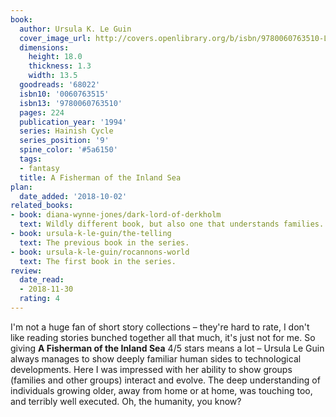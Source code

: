 ```yaml
---
book:
  author: Ursula K. Le Guin
  cover_image_url: http://covers.openlibrary.org/b/isbn/9780060763510-L.jpg
  dimensions:
    height: 18.0
    thickness: 1.3
    width: 13.5
  goodreads: '68022'
  isbn10: '0060763515'
  isbn13: '9780060763510'
  pages: 224
  publication_year: '1994'
  series: Hainish Cycle
  series_position: '9'
  spine_color: '#5a6150'
  tags:
  - fantasy
  title: A Fisherman of the Inland Sea
plan:
  date_added: '2018-10-02'
related_books:
- book: diana-wynne-jones/dark-lord-of-derkholm
  text: Wildly different book, but also one that understands families.
- book: ursula-k-le-guin/the-telling
  text: The previous book in the series.
- book: ursula-k-le-guin/rocannons-world
  text: The first book in the series.
review:
  date_read:
  - 2018-11-30
  rating: 4
---
```


I'm not a huge fan of short story collections – they're hard to rate, I don't like reading stories bunched together all
that much, it's just not for me. So giving **A Fisherman of the Inland Sea** 4/5 stars means a lot – Ursula Le Guin
always manages to show deeply familiar human sides to technological developments. Here I was impressed with her ability
to show groups (families and other groups) interact and evolve. The deep understanding of individuals growing older,
away from home or at home, was touching too, and terribly well executed. Oh, the humanity, you know?
